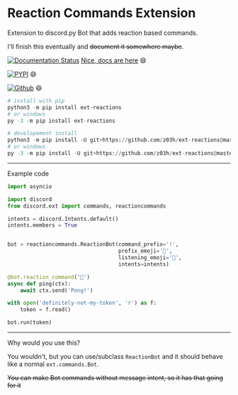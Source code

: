 # Reaction Commands Extension
Extension to discord.py Bot that adds reaction based commands.


I'll finish this eventually and ~~document it somewhere maybe~~.

[![Documentation Status](https://readthedocs.org/projects/extreactions/badge/?version=latest)](https://extreactions.readthedocs.io/en/latest/?badge=latest)
[Nice, docs are here](https://extreactions.readthedocs.io/en/latest/) 😄

[![PYPI](https://img.shields.io/pypi/v/ext-reactions)](https://pypi.org/project/ext-reactions/) 😄

[![Github](https://img.shields.io/github/last-commit/z03h/ext-reactions)](https://github.com/z03h/ext-reactions) 😄

```python
# install with pip
python3 -m pip install ext-reactions
# or windows
py -3 -m pip install ext-reactions

# developement install
python3 -m pip install -U git+https://github.com/z03h/ext-reactions@master
# or windows
py -3 -m pip install -U git+https://github.com/z03h/ext-reactions@master
```
___
Example code

```python
import asyncio

import discord
from discord.ext import commands, reactioncommands

intents = discord.Intents.default()
intents.members = True


bot = reactioncommands.ReactionBot(command_prefix='!',
                                   prefix_emoji='🤔',
                                   listening_emoji='👀',
                                   intents=intents)

@bot.reaction_command('🏓')
async def ping(ctx):
    await ctx.send('Pong!')

with open('definitely-not-my-token', 'r') as f:
    token = f.read()

bot.run(token)
```
___

Why would you use this?

You wouldn't, but you can use/subclass `ReactionBot` and it should behave
like a normal `ext.commands.Bot`.

~~You can make Bot commands without message intent, so it has that going for it~~
